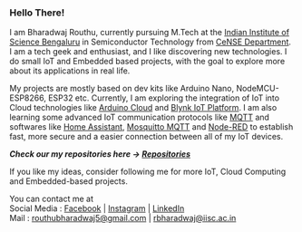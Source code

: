 ### Hello There!  

I am Bharadwaj Routhu, currently pursuing M.Tech at the [Indian Institute of Science Bengaluru](iisc.ac.in) in Semiconductor Technology from [CeNSE Department](http://www.cense.iisc.ac.in/). I am a tech geek and enthusiast, and I like discovering new technologies. I do small IoT and Embedded based projects, with the goal to explore more about its applications in real life.  

My projects are mostly based on dev kits like Arduino Nano, NodeMCU-ESP8266, ESP32 etc.  Currently, I am exploring the integration of IoT into Cloud technologies like [Arduino Cloud](https://create.arduino.cc/iot) and [Blynk IoT Platform](https://blynk.io/). I am also learning some advanced IoT communication protocols like [MQTT](https://mqtt.org/) and softwares like [Home Assistant](https://www.home-assistant.io/), [Mosquitto MQTT](https://mosquitto.org/) and [Node-RED](https://nodered.org/) to establish fast, more secure and a easier connection between all of my IoT devices.

***Check our my repositories here -> [Repositories](https://github.com/Bharadwaj-R?tab=repositories)***

If you like my ideas, consider following me for more IoT, Cloud Computing and Embedded-based projects. 

You can contact me at  
Social Media : [Facebook](https://www.facebook.com/routhu.bharadwaj) | [Instagram](https://www.instagram.com/bharadwaj_routhu) | [LinkedIn](https://www.linkedin.com/in/bharadwaj-routhu-8239ba201)  
Mail : routhubharadwaj5@gmail.com | rbharadwaj@iisc.ac.in
